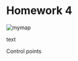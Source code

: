 # Homework 4



![mymap](https://user-images.githubusercontent.com/111314301/189786460-2b86d9bb-be10-41d0-bcd9-07be14c17f9b.png)

text

Control points
